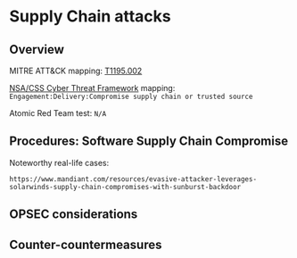 
# Supply Chain attacks

## Overview

MITRE ATT&CK mapping: [T1195.002](https://attack.mitre.org/techniques/T1195/002/)

[NSA/CSS Cyber Threat Framework](https://media.defense.gov/2019/Jul/16/2002158108/-1/-1/0/CTR_NSA-CSS-TECHNICAL-CYBER-THREAT-FRAMEWORK_V2.PDF) mapping: `Engagement:Delivery:Compromise supply chain or trusted source`

Atomic Red Team test: `N/A`

## Procedures: Software Supply Chain Compromise

Noteworthy real-life cases:

```
https://www.mandiant.com/resources/evasive-attacker-leverages-solarwinds-supply-chain-compromises-with-sunburst-backdoor
```

## OPSEC considerations

## Counter-countermeasures

